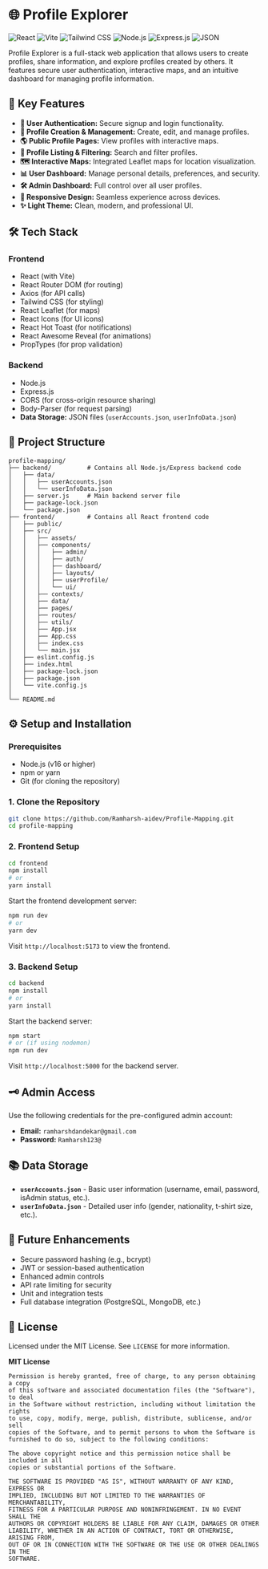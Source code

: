 # 🌐 Profile Explorer

![React](https://img.shields.io/badge/React-19.x-61DAFB?style=flat-square&logo=react&logoColor=white) ![Vite](https://img.shields.io/badge/Vite-4.x-646CFF?style=flat-square&logo=vite&logoColor=white) ![Tailwind CSS](https://img.shields.io/badge/Tailwind_CSS-3.x-06B6D4?style=flat-square&logo=tailwindcss&logoColor=white) ![Node.js](https://img.shields.io/badge/Node.js-18.x-339933?style=flat-square&logo=node.js&logoColor=white) ![Express.js](https://img.shields.io/badge/Express.js-4.x-000000?style=flat-square&logo=express&logoColor=white) ![JSON](https://img.shields.io/badge/Data%20Storage-JSON-F7DF1E?style=flat-square&logo=json&logoColor=black)

Profile Explorer is a full-stack web application that allows users to create profiles, share information, and explore profiles created by others. It features secure user authentication, interactive maps, and an intuitive dashboard for managing profile information.

## 🚀 Key Features

- **🔐 User Authentication:** Secure signup and login functionality.
- **📝 Profile Creation & Management:** Create, edit, and manage profiles.
- **🌎 Public Profile Pages:** View profiles with interactive maps.
- **📂 Profile Listing & Filtering:** Search and filter profiles.
- **🗺️ Interactive Maps:** Integrated Leaflet maps for location visualization.
- **📊 User Dashboard:** Manage personal details, preferences, and security.
- **🛠️ Admin Dashboard:** Full control over all user profiles.
- **📱 Responsive Design:** Seamless experience across devices.
- **✨ Light Theme:** Clean, modern, and professional UI.

## 🛠️ Tech Stack

### **Frontend**
- React (with Vite)
- React Router DOM (for routing)
- Axios (for API calls)
- Tailwind CSS (for styling)
- React Leaflet (for maps)
- React Icons (for UI icons)
- React Hot Toast (for notifications)
- React Awesome Reveal (for animations)
- PropTypes (for prop validation)

### **Backend**
- Node.js
- Express.js
- CORS (for cross-origin resource sharing)
- Body-Parser (for request parsing)
- **Data Storage:** JSON files (`userAccounts.json`, `userInfoData.json`)

## 📁 Project Structure

```
profile-mapping/
├── backend/          # Contains all Node.js/Express backend code
│   ├── data/
│   │   ├── userAccounts.json
│   │   └── userInfoData.json
│   ├── server.js     # Main backend server file
│   ├── package-lock.json
│   └── package.json
├── frontend/         # Contains all React frontend code
│   ├── public/
│   ├── src/
│   │   ├── assets/
│   │   ├── components/
│   │   │   ├── admin/
│   │   │   ├── auth/
│   │   │   ├── dashboard/
│   │   │   ├── layouts/
│   │   │   ├── userProfile/
│   │   │   └── ui/
│   │   ├── contexts/
│   │   ├── data/
│   │   ├── pages/
│   │   ├── routes/
│   │   ├── utils/
│   │   ├── App.jsx
│   │   ├── App.css
│   │   ├── index.css
│   │   └── main.jsx
│   ├── eslint.config.js
│   ├── index.html
│   ├── package-lock.json
│   ├── package.json
│   └── vite.config.js
│
└── README.md
```

## ⚙️ Setup and Installation

### Prerequisites
- Node.js (v16 or higher)
- npm or yarn
- Git (for cloning the repository)

### 1. Clone the Repository

```bash
git clone https://github.com/Ramharsh-aidev/Profile-Mapping.git
cd profile-mapping
```

### 2. Frontend Setup

```bash
cd frontend
npm install
# or
yarn install
```

Start the frontend development server:

```bash
npm run dev
# or
yarn dev
```

Visit `http://localhost:5173` to view the frontend.

### 3. Backend Setup

```bash
cd backend
npm install
# or
yarn install
```

Start the backend server:

```bash
npm start
# or (if using nodemon)
npm run dev
```

Visit `http://localhost:5000` for the backend server.

## 🗝️ Admin Access

Use the following credentials for the pre-configured admin account:

- **Email:** `ramharshdandekar@gmail.com`
- **Password:** `Ramharsh123@`

## 📚 Data Storage

- **`userAccounts.json`** - Basic user information (username, email, password, isAdmin status, etc.).
- **`userInfoData.json`** - Detailed user info (gender, nationality, t-shirt size, etc.).

## 🚀 Future Enhancements

- Secure password hashing (e.g., bcrypt)
- JWT or session-based authentication
- Enhanced admin controls
- API rate limiting for security
- Unit and integration tests
- Full database integration (PostgreSQL, MongoDB, etc.)

## 📄 License

Licensed under the MIT License. See `LICENSE` for more information.

**MIT License**

```text
Permission is hereby granted, free of charge, to any person obtaining a copy
of this software and associated documentation files (the "Software"), to deal
in the Software without restriction, including without limitation the rights
to use, copy, modify, merge, publish, distribute, sublicense, and/or sell
copies of the Software, and to permit persons to whom the Software is
furnished to do so, subject to the following conditions:

The above copyright notice and this permission notice shall be included in all
copies or substantial portions of the Software.

THE SOFTWARE IS PROVIDED "AS IS", WITHOUT WARRANTY OF ANY KIND, EXPRESS OR
IMPLIED, INCLUDING BUT NOT LIMITED TO THE WARRANTIES OF MERCHANTABILITY,
FITNESS FOR A PARTICULAR PURPOSE AND NONINFRINGEMENT. IN NO EVENT SHALL THE
AUTHORS OR COPYRIGHT HOLDERS BE LIABLE FOR ANY CLAIM, DAMAGES OR OTHER
LIABILITY, WHETHER IN AN ACTION OF CONTRACT, TORT OR OTHERWISE, ARISING FROM,
OUT OF OR IN CONNECTION WITH THE SOFTWARE OR THE USE OR OTHER DEALINGS IN THE
SOFTWARE.
```
